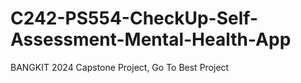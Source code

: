# C242-PS554-CheckUp-Self-Assessment-Mental-Health-App
BANGKIT 2024 Capstone Project, Go To Best Project
